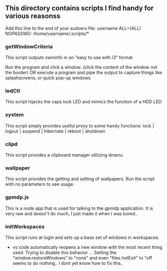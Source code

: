 ## This directory contains scripts I find handy for various reasonss

Add this line to the end of your sudoers file:
username ALL=(ALL) NOPASSWD: /home/username/.scripts/*

### getWindowCriteria
This script outputs xwininfo in an "easy to use with i3" format

Run the program and click a window. (click the content of the window not the border)
OR
execute a program and pipe the output to capture things like splashscreens, or quick pop-up windows

### ledCtl
This script hijacks the caps lock LED and mimics the function of a HDD LED

### system
This script simply provides useful proxy to some handy functions:
lock | logout | suspend | hibernate | reboot | shutdown

### clipd
This script provides a clipboard manager utilizing dmenu

### wallpaper
This script provides the getting and setting of wallpapers.
Run the script with no parameters to see usage.

### gpmdp.js
This is a node app that is used for talking to the gpmdp application.
It is very raw and doesn't do much, I just made it when I was bored..

### initWorkspaces

This script runs at login and sets up a base set of windows in workspaces.

* vs code automatically reopens a new window with the most recent thing used. Trying to disable this behavior ... Setting the "window.restoreWindows" to "none" and even "files.hotExit" to "off seems to do nothing.. I dont yet know how to fix this..